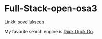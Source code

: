 # Full-Stack-open-osa3

Linkki [sovellukseen](https://full-stack-open-osa3.fly.dev/)

My favorite search engine is [Duck Duck Go](https://duckduckgo.com).
